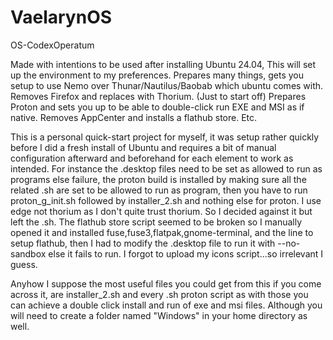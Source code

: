 # VaelarynOS
OS-CodexOperatum

Made with intentions to be used after installing Ubuntu 24.04, This will set up the environment to my preferences.
Prepares many things, gets you setup to use Nemo over Thunar/Nautilus/Baobab which ubuntu comes with.
Removes Firefox and replaces with Thorium. (Just to start off) 
Prepares Proton and sets you up to be able to double-click run EXE and MSI as if native.
Removes AppCenter and installs a flathub store.
Etc.

This is a personal quick-start project for myself, it was setup rather quickly before I did a fresh install of Ubuntu and requires a bit of manual configuration afterward and beforehand for each element to work as intended.
For instance the .desktop files need to be set as allowed to run as programs else failure, the proton build is installed by making sure all the related .sh are set to be allowed to run as program, then you have to run proton_g_init.sh followed by installer_2.sh and nothing else for proton. I use edge not thorium as I don't quite trust thorium. So I decided against it but left the .sh. The flathub store script seemed to be broken so I manually opened it and installed fuse,fuse3,flatpak,gnome-terminal, and the line to setup flathub, then I had to modify the .desktop file to run it with --no-sandbox else it fails to run. I forgot to upload my icons script...so irrelevant I guess.

Anyhow I suppose the most useful files you could get from this if you come across it, are installer_2.sh and every .sh proton script as with those you can achieve a double click install and run of exe and msi files. Although you will need to create a folder named "Windows" in your home directory as well.
